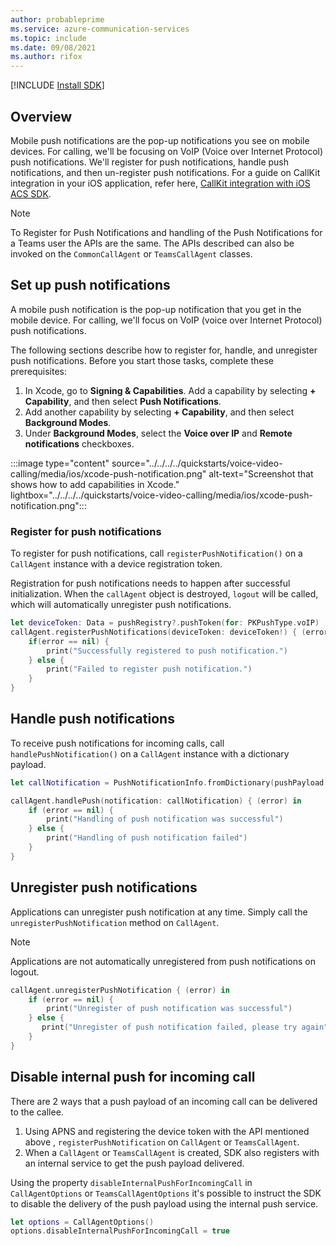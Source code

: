 ```yaml
---
author: probableprime
ms.service: azure-communication-services
ms.topic: include
ms.date: 09/08/2021
ms.author: rifox
---
```

[!INCLUDE [Install SDK](../install-sdk/install-sdk-ios.md)]

## Overview
Mobile push notifications are the pop-up notifications you see on mobile devices. For calling, we'll be focusing on VoIP (Voice over Internet Protocol) push notifications. We'll register for push notifications, handle push notifications, and then un-register push notifications. For a guide on CallKit integration in your iOS application, refer here, [CallKit integration with iOS ACS SDK](../../callkit-integration.md).

> [!NOTE]
> To Register for Push Notifications and handling of the Push Notifications for a Teams user the APIs are the same. The APIs described can also be invoked on the `CommonCallAgent` or `TeamsCallAgent` classes.

## Set up push notifications

A mobile push notification is the pop-up notification that you get in the mobile device. For calling, we'll focus on VoIP (voice over Internet Protocol) push notifications. 

The following sections describe how to register for, handle, and unregister push notifications. Before you start those tasks, complete these prerequisites:

1. In Xcode, go to **Signing & Capabilities**. Add a capability by selecting **+ Capability**, and then select **Push Notifications**.
2. Add another capability by selecting **+ Capability**, and then select **Background Modes**.
3. Under **Background Modes**, select the **Voice over IP** and **Remote notifications** checkboxes.

:::image type="content" source="../../../../quickstarts/voice-video-calling/media/ios/xcode-push-notification.png" alt-text="Screenshot that shows how to add capabilities in Xcode." lightbox="../../../../quickstarts/voice-video-calling/media/ios/xcode-push-notification.png":::

### Register for push notifications

To register for push notifications, call `registerPushNotification()` on a `CallAgent` instance with a device registration token.

Registration for push notifications needs to happen after successful initialization. When the `callAgent` object is destroyed, `logout` will be called, which will automatically unregister push notifications.

```swift
let deviceToken: Data = pushRegistry?.pushToken(for: PKPushType.voIP)
callAgent.registerPushNotifications(deviceToken: deviceToken!) { (error) in
    if(error == nil) {
        print("Successfully registered to push notification.")
    } else {
        print("Failed to register push notification.")
    }
}
```

## Handle push notifications
To receive push notifications for incoming calls, call `handlePushNotification()` on a `CallAgent` instance with a dictionary payload.

```swift
let callNotification = PushNotificationInfo.fromDictionary(pushPayload.dictionaryPayload)

callAgent.handlePush(notification: callNotification) { (error) in
    if (error == nil) {
        print("Handling of push notification was successful")
    } else {
        print("Handling of push notification failed")
    }
}
```
## Unregister push notifications

Applications can unregister push notification at any time. Simply call the `unregisterPushNotification` method on `CallAgent`.

> [!NOTE]
> Applications are not automatically unregistered from push notifications on logout.

```swift
callAgent.unregisterPushNotification { (error) in
    if (error == nil) {
        print("Unregister of push notification was successful")
    } else {
       print("Unregister of push notification failed, please try again")
    }
}
```

## Disable internal push for incoming call

There are 2 ways that a push payload of an incoming call can be delivered to the callee.
  1. Using APNS and registering the device token with the API mentioned above , `registerPushNotification` on `CallAgent` or `TeamsCallAgent`.
  2. When a `CallAgent` or `TeamsCallAgent` is created, SDK also registers with an internal service to get the push payload delivered.

Using the property `disableInternalPushForIncomingCall` in `CallAgentOptions` or `TeamsCallAgentOptions` it's possible to instruct the SDK to disable the delivery of the push payload using the internal push service.

```swift
let options = CallAgentOptions()
options.disableInternalPushForIncomingCall = true
```
